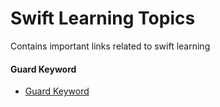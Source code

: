 # Swift Learning Topics
Contains important links related to swift learning

#### Guard Keyword
- [Guard Keyword](http://stackoverflow.com/questions/30791488/swift-2-guard-keyword)
